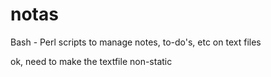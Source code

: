notas
=====

Bash - Perl scripts to manage notes, to-do's, etc on text files

ok, need to make the textfile non-static
